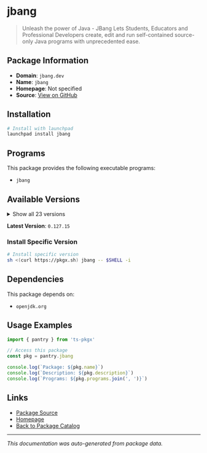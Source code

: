 # jbang

> Unleash the power of Java - JBang Lets Students, Educators and Professional Developers create, edit and run self-contained source-only Java programs with unprecedented ease.

## Package Information

- **Domain**: `jbang.dev`
- **Name**: `jbang`
- **Homepage**: Not specified
- **Source**: [View on GitHub](https://github.com/pkgxdev/pantry/tree/main/projects/jbang.dev/package.yml)

## Installation

```bash
# Install with launchpad
launchpad install jbang
```

## Programs

This package provides the following executable programs:

- `jbang`

## Available Versions

<details>
<summary>Show all 23 versions</summary>

- `0.127.15`, `0.126.3`, `0.126.2`, `0.126.1`, `0.126.0`
- `0.125.1`, `0.125.0`, `0.124.0`, `0.123.0`, `0.122.0`
- `0.121.0`, `0.120.4`, `0.119.0`, `0.118.0`, `0.117.1`
- `0.117.0`, `0.116.0`, `0.115.0`, `0.114.0`, `0.113.0`
- `0.112.4`, `0.111.0`, `0.110.1`

</details>

**Latest Version**: `0.127.15`

### Install Specific Version

```bash
# Install specific version
sh <(curl https://pkgx.sh) jbang -- $SHELL -i
```

## Dependencies

This package depends on:

- `openjdk.org`

## Usage Examples

```typescript
import { pantry } from 'ts-pkgx'

// Access this package
const pkg = pantry.jbang

console.log(`Package: ${pkg.name}`)
console.log(`Description: ${pkg.description}`)
console.log(`Programs: ${pkg.programs.join(', ')}`)
```

## Links

- [Package Source](https://github.com/pkgxdev/pantry/tree/main/projects/jbang.dev/package.yml)
- [Homepage](#)
- [Back to Package Catalog](../../package-catalog.md)

---

*This documentation was auto-generated from package data.*
